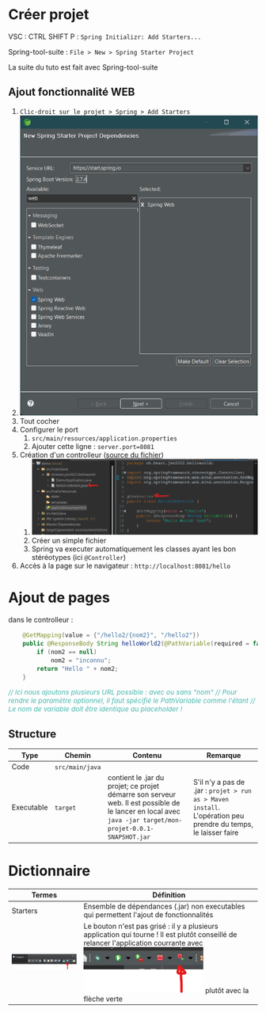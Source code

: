 # Créer projet

VSC : CTRL SHIFT P : `Spring Initializr: Add Starters...`

Spring-tool-suite : `File > New > Spring Starter Project`

La suite du tuto est fait avec Spring-tool-suite

## Ajout fonctionnalité WEB
1. `Clic-droit sur le projet > Spring > Add Starters`
2. ![](Screen/2022-09-27-11-35-28.png)
3. Tout cocher
4. Configurer le port
   1. `src/main/resources/application.properties`
   2. Ajouter cette ligne : `server.port=8081`
5. Création d'un controlleur ([source du fichier](https://gist.github.com/sebChevre/0626a00fa5b6852bbeab3b252a501825))
   1. ![](Screen/2022-09-27-12-00-50.png)
   2. Créer un simple fichier
   3. Spring va executer automatiquement les classes ayant les bon stéréotypes (ici `@Controller`)
6. Accès à la page sur le navigateur : `http://localhost:8081/hello`

# Ajout de pages
dans le controlleur : 
```java
	@GetMapping(value = {"/hello2/{nom2}", "/hello2"})
	public @ResponseBody String helloWorld2(@PathVariable(required = false) String nom2) {
		if (nom2 == null)
			nom2 = "inconnu"; 
		return "Hello " + nom2;
	}
```

<span style="color: #46b7ae; font-style: italic; font-size: 0.85rem">// Ici nous ajoutons plusieurs URL possible : avec ou sans "nom"</span> 
<span style="color: #46b7ae; font-style: italic; font-size: 0.85rem">// Pour rendre le paramètre optionnel, il faut spécifié le PathVariable comme l'étant</span> 
<span style="color: #46b7ae; font-style: italic; font-size: 0.85rem">// Le nom de variable doit être identique au placeholder !</span> 




## Structure

Type | Chemin | Contenu | Remarque
|-|-|-|-|
Code | `src/main/java`
Executable | `target` | contient le .jar du projet; ce projet démarre son serveur web. Il est possible de le lancer en local avec `java -jar target/mon-projet-0.0.1-SNAPSHOT.jar` | S'il n'y a pas de .jar : `projet > run as > Maven install`. L'opération peu prendre du temps, le laisser faire

# Dictionnaire
| Termes | Définition |
| --- | --- |
Starters | Ensemble de dépendances (.jar) non executables qui permettent l'ajout de fonctionnalités
![](Screen/2022-09-27-11-56-38.png) | Le bouton n'est pas grisé : il y a plusieurs application qui tourne ! Il est plutôt conseillé de relancer l'application courrante avec ![](Screen/2022-09-27-11-57-30.png) plutôt avec la flèche verte